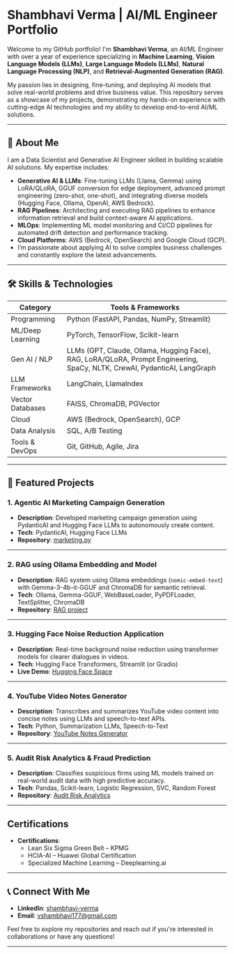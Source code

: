 # Shambhavi Verma | AI/ML Engineer Portfolio

Welcome to my GitHub portfolio! I'm **Shambhavi Verma**, an AI/ML Engineer with over a year of experience specializing in **Machine Learning**, **Vision Language Models (LLMs)**, **Large Language Models (LLMs)**, **Natural Language Processing (NLP)**, and **Retrieval-Augmented Generation (RAG)**.

My passion lies in designing, fine-tuning, and deploying AI models that solve real-world problems and drive business value. This repository serves as a showcase of my projects, demonstrating my hands-on experience with cutting-edge AI technologies and my ability to develop end-to-end AI/ML solutions.

---

## 🚀 About Me

I am a Data Scientist and Generative AI Engineer skilled in building scalable AI solutions. My expertise includes:

- **Generative AI & LLMs**: Fine-tuning LLMs (Llama, Gemma) using LoRA/QLoRA, GGUF conversion for edge deployment, advanced prompt engineering (zero-shot, one-shot), and integrating diverse models (Hugging Face, Ollama, OpenAI, AWS Bedrock).
- **RAG Pipelines**: Architecting and executing RAG pipelines to enhance information retrieval and build context-aware AI applications.
- **MLOps**: Implementing ML model monitoring and CI/CD pipelines for automated drift detection and performance tracking.
- **Cloud Platforms**: AWS (Bedrock, OpenSearch) and Google Cloud (GCP).
- I’m passionate about applying AI to solve complex business challenges and constantly explore the latest advancements.

---

## 🛠️ Skills & Technologies

| Category              | Tools & Frameworks                                                                 |
|----------------------|-------------------------------------------------------------------------------------|
| Programming          | Python (FastAPI, Pandas, NumPy, Streamlit)                                         |
| ML/Deep Learning     | PyTorch, TensorFlow, Scikit-learn                                                  |
| Gen AI / NLP         | LLMs (GPT, Claude, Ollama, Hugging Face), RAG, LoRA/QLoRA, Prompt Engineering, SpaCy, NLTK, CrewAI, PydanticAI, LangGraph |
| LLM Frameworks       | LangChain, LlamaIndex                                                              |
| Vector Databases     | FAISS, ChromaDB, PGVector                                                          |
| Cloud                | AWS (Bedrock, OpenSearch), GCP                                                     |
| Data Analysis        | SQL, A/B Testing                                                                   |
| Tools & DevOps       | Git, GitHub, Agile, Jira                                                            |

---

## 📂 Featured Projects

### 1. Agentic AI Marketing Campaign Generation
- **Description**: Developed marketing campaign generation using PydanticAI and Hugging Face LLMs to autonomously create content.
- **Tech**: PydanticAI, Hugging Face LLMs  
- **Repository**: [marketing.py](https://github.com/shambhavi-maker/AI-AGENTS-with-PydanticAI/blob/main/marketing.py)

---

### 2. RAG using Ollama Embedding and Model
- **Description**: RAG system using Ollama embeddings (`nomic-embed-text`) with Gemma-3-4b-it-GGUF and ChromaDB for semantic retrieval.
- **Tech**: Ollama, Gemma-GGUF, WebBaseLoader, PyPDFLoader, TextSplitter, ChromaDB  
- **Repository**: [RAG project](https://github.com/shambhavi-maker/RAG_using_Ollama_embedding_and_model)

---

### 3. Hugging Face Noise Reduction Application
- **Description**: Real-time background noise reduction using transformer models for clearer dialogues in videos.
- **Tech**: Hugging Face Transformers, Streamlit (or Gradio)  
- **Live Demo**: [Hugging Face Space](https://huggingface.co/spaces/shambhavi06/video_audio_noise_remover)

---

### 4. YouTube Video Notes Generator
- **Description**: Transcribes and summarizes YouTube video content into concise notes using LLMs and speech-to-text APIs.
- **Tech**: Python, Summarization LLMs, Speech-to-Text  
- **Repository**: [YouTube Notes Generator](https://github.com/shambhavi-maker/youtube-video-notes-generator)

---

### 5. Audit Risk Analytics & Fraud Prediction
- **Description**: Classifies suspicious firms using ML models trained on real-world audit data with high predictive accuracy.
- **Tech**: Pandas, Scikit-learn, Logistic Regression, SVC, Random Forest  
- **Repository**: [Audit Risk Analytics](https://github.com/shambhavi-maker/Audit-Risk-Analytics/tree/main)

---

## Certifications


- **Certifications**:  
  - Lean Six Sigma Green Belt – KPMG  
  - HCIA-AI – Huawei Global Certification  
  - Specialized Machine Learning – Deeplearning.ai  

---

## 📞 Connect With Me

- **LinkedIn**: [shambhavi-verma](https://linkedin.com/in/shambhavi-verma)  
- **Email**: vshambhavi177@gmail.com  

Feel free to explore my repositories and reach out if you're interested in collaborations or have any questions!

---
